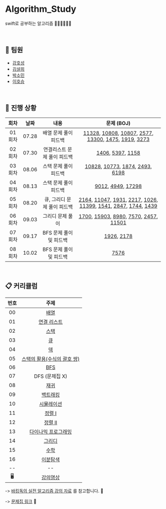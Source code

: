 # Algorithm_Study
swift로 공부하는 알고리즘 👩🏻‍💻🧑🏻‍💻

<br/>

## 🤝 팀원
+ [강호성](https://github.com/camosss)
+ [김설희](https://github.com/seolhee2750)
+ [박소민](https://github.com/Somin-DS)
+ [이호승](https://github.com/urijan44)

<br/>

## 🐾 진행 상황

| 회차 | 날짜 | 내용 | 문제 (BOJ) |
| :--: | :--: | :--: | :--: |
| 01회차 | 07.28 | 배열 문제 풀이 피드백 | [11328](https://www.acmicpc.net/problem/11328), [10808](https://www.acmicpc.net/problem/10808), [10807](https://www.acmicpc.net/problem/10807), [2577](https://www.acmicpc.net/problem/2577), [13300](https://www.acmicpc.net/problem/13300), [1475](https://www.acmicpc.net/problem/1475), [1919](https://www.acmicpc.net/problem/1919), [3273](https://www.acmicpc.net/problem/3273) |
| 02회차 | 07.30 | 연결리스트 문제 풀이 피드백 | [1406](https://www.acmicpc.net/problem/1406), [5397](https://www.acmicpc.net/problem/5397), [1158](https://www.acmicpc.net/problem/1158) |
| 03회차 | 08.06 | 스택 문제 풀이 피드백 | [10828](https://www.acmicpc.net/problem/10828), [10773](https://www.acmicpc.net/problem/10773), [1874](https://www.acmicpc.net/problem/1874), [2493](https://www.acmicpc.net/problem/2493), [6198](https://www.acmicpc.net/problem/6198) |
| 04회차 | 08.13 | 스택 문제 풀이 피드백 | [9012](https://www.acmicpc.net/problem/9012), [4949](https://www.acmicpc.net/problem/4949), [17298](https://www.acmicpc.net/problem/17298) |
| 05회차 | 08.20 | 큐, 그리디 문제 풀이 피드백 | [2164](https://www.acmicpc.net/problem/2164), [11047](https://www.acmicpc.net/problem/11047), [1931](https://www.acmicpc.net/problem/1931), [2217](https://www.acmicpc.net/problem/2217), [1026](https://www.acmicpc.net/problem/1026), [11399](https://www.acmicpc.net/problem/11399), [1541](https://www.acmicpc.net/problem/1541), [2847](https://www.acmicpc.net/problem/2847), [1744](https://www.acmicpc.net/problem/1744), [1439](https://www.acmicpc.net/problem/1439) |
| 06회차 | 09.03 | 그리디 문제 풀이 | [1700](https://www.acmicpc.net/problem/1700), [15903](https://www.acmicpc.net/problem/15903), [8980](https://www.acmicpc.net/problem/8980), [7570](https://www.acmicpc.net/problem/7570), [2457](https://www.acmicpc.net/problem/2457), [11501](https://www.acmicpc.net/problem/11501) |
| 07회차 | 09.17 | BFS 문제 풀이 및 피드백 | [1926](https://www.acmicpc.net/problem/1926), [2178](https://www.acmicpc.net/problem/2178) |
| 08회차 | 10.02 | BFS 문제 풀이 및 피드백 | [7576](https://www.acmicpc.net/problem/7576) |

<br/>

## 📋 커리큘럼
| 번호 | 주제 |
| :--: | :--: |
| 00 | [배열](https://github.com/seolhee2750/basic-algo-lecture/blob/master/workbook/0x03.md) |
| 01 | [연결 리스트](https://github.com/seolhee2750/basic-algo-lecture/blob/master/workbook/0x04.md) |
| 02 | [스택](https://github.com/seolhee2750/basic-algo-lecture/blob/master/workbook/0x05.md) |
| 03 | [큐](https://github.com/seolhee2750/basic-algo-lecture/blob/master/workbook/0x06.md) |
| 04 | [덱](https://github.com/seolhee2750/basic-algo-lecture/blob/master/workbook/0x07.md) |
| 05 | [스택의 활용(수식의 괄호 쌍)](https://github.com/seolhee2750/basic-algo-lecture/blob/master/workbook/0x08.md) |
| 06 | [BFS](https://github.com/seolhee2750/basic-algo-lecture/blob/master/workbook/0x09.md) |
| 07 | DFS (문제집 X) |
| 08 | [재귀](https://github.com/seolhee2750/basic-algo-lecture/blob/master/workbook/0x0B.md) |
| 09 | [백트래킹](https://github.com/seolhee2750/basic-algo-lecture/blob/master/workbook/0x0C.md) |
| 10 | [시뮬레이션](https://github.com/seolhee2750/basic-algo-lecture/blob/master/workbook/0x0D.md) |
| 11 | [정렬 I](https://github.com/seolhee2750/basic-algo-lecture/blob/master/workbook/0x0E.md) |
| 12 | [정렬 II](https://github.com/seolhee2750/basic-algo-lecture/blob/master/workbook/0x0F.md) |
| 13 | [다이나믹 프로그래밍](https://github.com/seolhee2750/basic-algo-lecture/blob/master/workbook/0x10.md) |
| 14 | [그리디](https://github.com/seolhee2750/basic-algo-lecture/blob/master/workbook/0x11.md) |
| 15 | [수학](https://github.com/seolhee2750/basic-algo-lecture/blob/master/workbook/0x12.md) |
| 16 | [이분탐색](https://github.com/seolhee2750/basic-algo-lecture/blob/master/workbook/0x13.md) |
| -- | -- |
| 🖥 | [강의영상](https://www.youtube.com/playlist?list=PLtqbFd2VIQv4O6D6l9HcD732hdrnYb6CY) |

-> [바킹독의 실전 알고리즘 강의 자료](https://github.com/encrypted-def/basic-algo-lecture) 를 참고합니다. 📎

-> [문제집 링크](https://github.com/encrypted-def/basic-algo-lecture/blob/master/workbook.md) 📎
